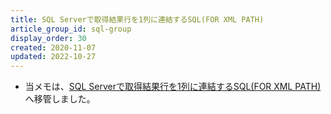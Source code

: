 ```yaml
---
title: SQL Serverで取得結果行を1列に連結するSQL(FOR XML PATH)
article_group_id: sql-group
display_order: 30
created: 2020-11-07
updated: 2022-10-27
---
```

- 当メモは、[SQL Serverで取得結果行を1列に連結するSQL(FOR XML PATH)](https://thinktwice.tech/it/sqlserver/for_xml_path/)へ移管しました。
